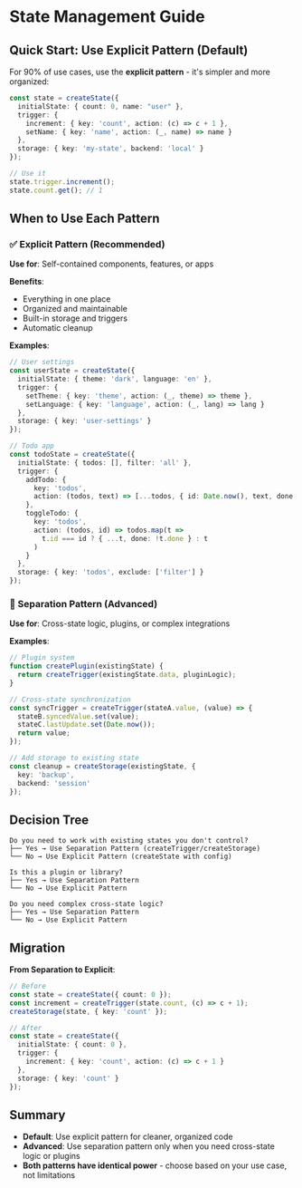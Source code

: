 # State Management Guide

## Quick Start: Use Explicit Pattern (Default)

For 90% of use cases, use the **explicit pattern** - it's simpler and more organized:

```typescript
const state = createState({
  initialState: { count: 0, name: "user" },
  trigger: {
    increment: { key: 'count', action: (c) => c + 1 },
    setName: { key: 'name', action: (_, name) => name }
  },
  storage: { key: 'my-state', backend: 'local' }
});

// Use it
state.trigger.increment();
state.count.get(); // 1
```

## When to Use Each Pattern

### ✅ Explicit Pattern (Recommended)

**Use for**: Self-contained components, features, or apps

**Benefits**:
- Everything in one place
- Organized and maintainable  
- Built-in storage and triggers
- Automatic cleanup

**Examples**:
```typescript
// User settings
const userState = createState({
  initialState: { theme: 'dark', language: 'en' },
  trigger: {
    setTheme: { key: 'theme', action: (_, theme) => theme },
    setLanguage: { key: 'language', action: (_, lang) => lang }
  },
  storage: { key: 'user-settings' }
});

// Todo app
const todoState = createState({
  initialState: { todos: [], filter: 'all' },
  trigger: {
    addTodo: { 
      key: 'todos', 
      action: (todos, text) => [...todos, { id: Date.now(), text, done: false }]
    },
    toggleTodo: {
      key: 'todos',
      action: (todos, id) => todos.map(t => 
        t.id === id ? { ...t, done: !t.done } : t
      )
    }
  },
  storage: { key: 'todos', exclude: ['filter'] }
});
```

### 🔧 Separation Pattern (Advanced)

**Use for**: Cross-state logic, plugins, or complex integrations

**Examples**:
```typescript
// Plugin system
function createPlugin(existingState) {
  return createTrigger(existingState.data, pluginLogic);
}

// Cross-state synchronization
const syncTrigger = createTrigger(stateA.value, (value) => {
  stateB.syncedValue.set(value);
  stateC.lastUpdate.set(Date.now());
  return value;
});

// Add storage to existing state
const cleanup = createStorage(existingState, {
  key: 'backup',
  backend: 'session'
});
```

## Decision Tree

```
Do you need to work with existing states you don't control?
├── Yes → Use Separation Pattern (createTrigger/createStorage)
└── No → Use Explicit Pattern (createState with config)

Is this a plugin or library?
├── Yes → Use Separation Pattern  
└── No → Use Explicit Pattern

Do you need complex cross-state logic?
├── Yes → Use Separation Pattern
└── No → Use Explicit Pattern
```

## Migration

**From Separation to Explicit**:
```typescript
// Before
const state = createState({ count: 0 });
const increment = createTrigger(state.count, (c) => c + 1);
createStorage(state, { key: 'count' });

// After  
const state = createState({
  initialState: { count: 0 },
  trigger: {
    increment: { key: 'count', action: (c) => c + 1 }
  },
  storage: { key: 'count' }
});
```

## Summary

- **Default**: Use explicit pattern for cleaner, organized code
- **Advanced**: Use separation pattern only when you need cross-state logic or plugins
- **Both patterns have identical power** - choose based on your use case, not limitations
